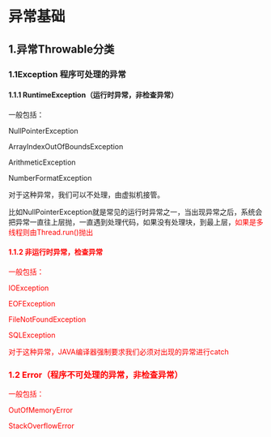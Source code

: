 # 异常基础

## 1.异常Throwable分类

### 1.1Exception 程序可处理的异常

#### 1.1.1 RuntimeException（运行时异常，非检查异常）

一般包括：

NullPointerException

ArrayIndexOutOfBoundsException

ArithmeticException

NumberFormatException

对于这种异常，我们可以不处理，由虚拟机接管。

比如NullPointerException就是常见的运行时异常之一，当出现异常之后，系统会把异常一直往上层抛，一直遇到处理代码，如果没有处理块，到最上层，<font color=red>如果是多线程则由Thread.run()抛出

#### 1.1.2 非运行时异常，检查异常

一般包括：

IOException

EOFException

FileNotFoundException

SQLException

对于这种异常，JAVA编译器强制要求我们必须对出现的异常进行catch

### 1.2 Error（程序不可处理的异常，非检查异常）

一般包括：

OutOfMemoryError

StackOverflowError